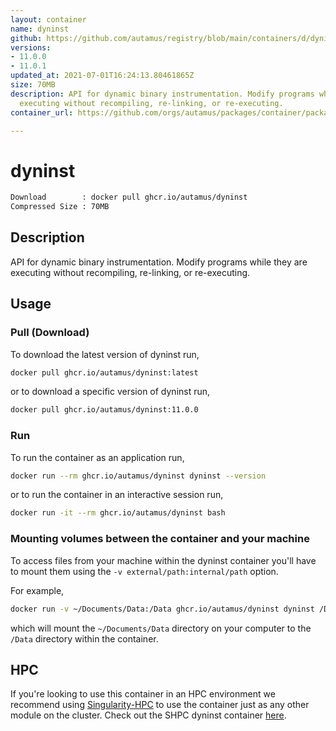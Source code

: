 ```yaml
---
layout: container
name: dyninst
github: https://github.com/autamus/registry/blob/main/containers/d/dyninst/spack.yaml
versions:
- 11.0.0
- 11.0.1
updated_at: 2021-07-01T16:24:13.80461865Z
size: 70MB
description: API for dynamic binary instrumentation. Modify programs while they are
  executing without recompiling, re-linking, or re-executing.
container_url: https://github.com/orgs/autamus/packages/container/package/dyninst

---
```

# dyninst
```bash 
Download        : docker pull ghcr.io/autamus/dyninst
Compressed Size : 70MB
```

## Description
API for dynamic binary instrumentation. Modify programs while they are executing without recompiling, re-linking, or re-executing.

## Usage
### Pull (Download)
To download the latest version of dyninst run,

```bash
docker pull ghcr.io/autamus/dyninst:latest
```

or to download a specific version of dyninst run,

```bash
docker pull ghcr.io/autamus/dyninst:11.0.0
```
### Run
To run the container as an application run,
```bash
docker run --rm ghcr.io/autamus/dyninst dyninst --version
```

or to run the container in an interactive session run,
```bash
docker run -it --rm ghcr.io/autamus/dyninst bash
```

### Mounting volumes between the container and your machine
To access files from your machine within the dyninst container you'll have to mount them using the `-v external/path:internal/path` option.

For example,
```bash
docker run -v ~/Documents/Data:/Data ghcr.io/autamus/dyninst dyninst /Data/myData.csv
```
which will mount the `~/Documents/Data` directory on your computer to the `/Data` directory within the container.

## HPC
If you're looking to use this container in an HPC environment we recommend using [Singularity-HPC](https://singularity-hpc.readthedocs.io) to use the container just as any other module on the cluster. Check out the SHPC dyninst container [here](https://singularityhub.github.io/singularity-hpc/r/ghcr.io-autamus-dyninst/).